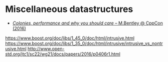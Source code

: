 # Miscellaneous datastructures

* [*Colonies, performance and why you should care* &ndash; M.Bentley @ CppCon (2016)](https://www.youtube.com/watch?v=wBER1R8YyGY)

https://www.boost.org/doc/libs/1_45_0/doc/html/intrusive.html
https://www.boost.org/doc/libs/1_35_0/doc/html/intrusive/intrusive_vs_nontrusive.html
http://www.open-std.org/jtc1/sc22/wg21/docs/papers/2016/p0406r1.html
